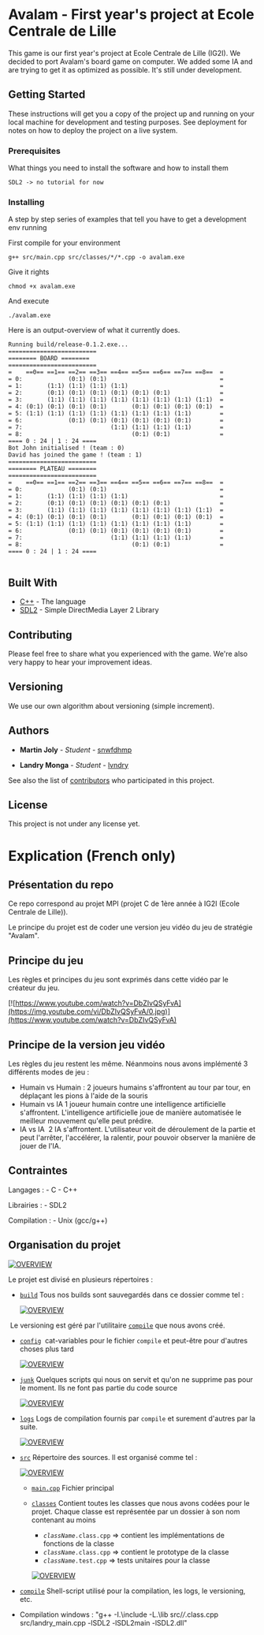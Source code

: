 # Avalam - First year's project at Ecole Centrale de Lille

This game is our first year's project at Ecole Centrale de Lille (IG2I).
We decided to port Avalam's board game on computer.
We added some IA and are trying to get it as optimized as possible.
It's still under development.

## Getting Started

These instructions will get you a copy of the project up and running on your local machine for development and testing purposes. See deployment for notes on how to deploy the project on a live system.

### Prerequisites

What things you need to install the software and how to install them

```
SDL2 -> no tutorial for now
```

### Installing

A step by step series of examples that tell you have to get a development env running

First compile for your environment

```
g++ src/main.cpp src/classes/*/*.cpp -o avalam.exe
```

Give it rights

```
chmod +x avalam.exe
```

And execute

```
./avalam.exe
```

Here is an output-overview of what it currently does.

```
Running build/release-0.1.2.exe...
=========================
======== BOARD ========
=========================
=    ==0== ==1== ==2== ==3== ==4== ==5== ==6== ==7== ==8==  =
= 0:             (0:1) (0:1)                                =
= 1:       (1:1) (1:1) (1:1) (1:1)                          =
= 2:       (0:1) (0:1) (0:1) (0:1) (0:1) (0:1)              =
= 3:       (1:1) (1:1) (1:1) (1:1) (1:1) (1:1) (1:1) (1:1)  =
= 4: (0:1) (0:1) (0:1) (0:1)       (0:1) (0:1) (0:1) (0:1)  =
= 5: (1:1) (1:1) (1:1) (1:1) (1:1) (1:1) (1:1) (1:1)        =
= 6:             (0:1) (0:1) (0:1) (0:1) (0:1) (0:1)        =
= 7:                         (1:1) (1:1) (1:1) (1:1)        =
= 8:                               (0:1) (0:1)              =
==== 0 : 24 | 1 : 24 ====
Bot John initialised ! (team : 0)
David has joined the game ! (team : 1)
=========================
======== PLATEAU ========
=========================
=    ==0== ==1== ==2== ==3== ==4== ==5== ==6== ==7== ==8==  =
= 0:             (0:1) (0:1)                                =
= 1:       (1:1) (1:1) (1:1) (1:1)                          =
= 2:       (0:1) (0:1) (0:1) (0:1) (0:1) (0:1)              =
= 3:       (1:1) (1:1) (1:1) (1:1) (1:1) (1:1) (1:1) (1:1)  =
= 4: (0:1) (0:1) (0:1) (0:1)       (0:1) (0:1) (0:1) (0:1)  =
= 5: (1:1) (1:1) (1:1) (1:1) (1:1) (1:1) (1:1) (1:1)        =
= 6:             (0:1) (0:1) (0:1) (0:1) (0:1) (0:1)        =
= 7:                         (1:1) (1:1) (1:1) (1:1)        =
= 8:                               (0:1) (0:1)              =
==== 0 : 24 | 1 : 24 ====


```

## Built With

* [C++](http://www.cplusplus.com/) - The language
* [SDL2](https://www.libsdl.org/) - Simple DirectMedia Layer 2 Library

## Contributing

Please feel free to share what you experienced with the game.
We're also very happy to hear your improvement ideas.

## Versioning

We use our own algorithm about versioning (simple increment).

## Authors

* **Martin Joly** - *Student* - [snwfdhmp](https://github.com/snwfdhmp)

* **Landry Monga** - *Student* - [lvndry](https://github.com/lvndry)

See also the list of [contributors](https://github.com/snwfdhmp/MPI/contributors) who participated in this project.

## License

This project is not under any license yet.

# Explication (French only)

## Présentation du repo

Ce repo correspond au projet MPI (projet C de 1ère année à IG2I (Ecole Centrale de Lille)).

Le principe du projet est de coder une version jeu vidéo du jeu de stratégie "Avalam".

## Principe du jeu

Les règles et principes du jeu sont exprimés dans cette vidéo par le créateur du jeu.

[![https://www.youtube.com/watch?v=DbZIvQSyFvA](https://img.youtube.com/vi/DbZIvQSyFvA/0.jpg)](https://www.youtube.com/watch?v=DbZIvQSyFvA)

## Principe de la version jeu vidéo

Les règles du jeu restent les même. Néanmoins nous avons implémenté 3 différents modes de jeu :

- Humain vs Humain :
  2 joueurs humains s'affrontent au tour par tour, en déplaçant les pions à l'aide de la souris
- Humain vs IA
  1 joueur humain contre une intelligence artificielle s'affrontent. L'intelligence artificielle joue de manière automatisée le meilleur mouvement qu'elle peut prédire.
- IA vs IA
  2 IA s'affrontent. L'utilisateur voit de déroulement de la partie et peut l'arrêter, l'accélérer, la ralentir, pour pouvoir observer la manière de jouer de l'IA.
  
## Contraintes

Langages :
    - C
    - C++
   
Librairies :
    - SDL2
    
Compilation :
    - Unix (gcc/g++)
  
 ## Organisation du projet
 
 [![OVERVIEW](https://preview.ibb.co/c9Y7vk/Capture_d_e_cran_2017_04_28_a_19_15_17.png)](https://github.com/snwfdhmp/avalam-ai-game/)
 
Le projet est divisé en plusieurs répertoires :

- [<code>build</code>](https://github.com/snwfdhmp/avalam-ai-game/tree/master/build)
  Tous nos builds sont sauvegardés dans ce dossier comme tel :
  
  [![OVERVIEW](https://preview.ibb.co/eWkLFk/Capture_d_e_cran_2017_04_28_a_19_29_09.png)](https://github.com/snwfdhmp/avalam-ai-game/tree/master/build)
  
  Le versioning est géré par l'utilitaire [<code>compile</code>](https://github.com/snwfdhmp/avalam-ai-game/tree/master/compile) que nous avons créé.
  
- [<code>config</code>](https://github.com/snwfdhmp/avalam-ai-game/tree/master/config)
  cat-variables pour le fichier <code>compile</code> et peut-être pour d'autres choses plus tard
  
  [![OVERVIEW](https://preview.ibb.co/jsLnvk/Capture_d_e_cran_2017_04_28_a_19_28_53.png)](https://github.com/snwfdhmp/avalam-ai-game/tree/master/config)
  
- [<code>junk</code>](https://github.com/snwfdhmp/avalam-ai-game/tree/master/junk)
  Quelques scripts qui nous on servit et qu'on ne supprime pas pour le moment. Ils ne font pas partie du code source
  
  [![OVERVIEW](https://preview.ibb.co/d7e2T5/Capture_d_e_cran_2017_04_28_a_19_29_23.png)](https://github.com/snwfdhmp/avalam-ai-game/tree/master/junk)
  
- [<code>logs</code>](https://github.com/snwfdhmp/avalam-ai-game/tree/master/logs)
  Logs de compilation fournis par <code>compile</code> et surement d'autres par la suite.
  
  [![OVERVIEW](https://preview.ibb.co/dF8J1Q/Capture_d_e_cran_2017_04_28_a_19_29_40.png)](https://github.com/snwfdhmp/avalam-ai-game/tree/master/logs)
  
- [<code>src</code>](https://github.com/snwfdhmp/avalam-ai-game/tree/master/src)
  Répertoire des sources. Il est organisé comme tel :
  
  [![OVERVIEW](https://preview.ibb.co/fCQLFk/Capture_d_e_cran_2017_04_28_a_19_30_02.png)](https://github.com/snwfdhmp/avalam-ai-game/tree/master/src)
  
  - [<code>main.cpp</code>](https://github.com/snwfdhmp/avalam-ai-game/tree/master/src/main.cpp)
    Fichier principal
  - [<code>classes</code>](https://github.com/snwfdhmp/avalam-ai-game/tree/master/src/classes)
    Contient toutes les classes que nous avons codées pour le projet.
    Chaque classe est représentée par un dossier à son nom contenant au moins
      - <code>*className*.class.cpp</code> => contient les implémentations de fonctions de la classe
      - <code>*className*.class.cpp</code> => contient le prototype de la classe
      - <code>*className*.test.cpp</code> => tests unitaires pour la classe
      
    [![OVERVIEW](https://preview.ibb.co/mth0Fk/Capture_d_e_cran_2017_04_28_a_19_30_14.png)](https://github.com/snwfdhmp/avalam-ai-game/tree/master/src/classes/MovePlan)
    
- [<code>compile</code>](https://github.com/snwfdhmp/avalam-ai-game/tree/master/compile)
  Shell-script utilisé pour la compilation, les logs, le versioning, etc.

- Compilation windows : "g++ -I.\include -L.\lib src/*/*.class.cpp src/landry_main.cpp -lSDL2 -lSDL2main -lSDL2.dll"
